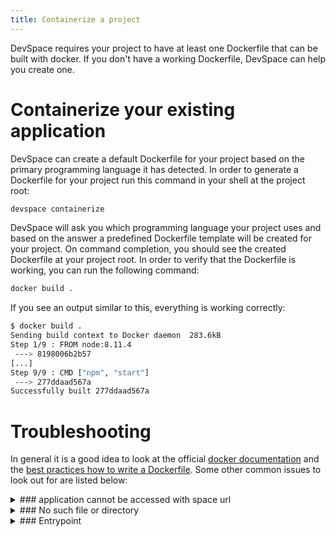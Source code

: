 ```yaml
---
title: Containerize a project
---
```


DevSpace requires your project to have at least one Dockerfile that can be built with docker. If you don't have a working Dockerfile, DevSpace can help you create one.

# Containerize your existing application

DevSpace can create a default Dockerfile for your project based on the primary programming language it has detected. In order to generate a Dockerfile for your project run this command in your shell at the project root:
```bash
devspace containerize
```

DevSpace will ask you which programming language your project uses and based on the answer a predefined Dockerfile template will be created for your project. On command completion, you should see the created Dockerfile at your project root. In order to verify that the Dockerfile is working, you can run the following command:
```bash
docker build .
```

If you see an output similar to this, everything is working correctly:
```bash
$ docker build .
Sending build context to Docker daemon  283.6kB
Step 1/9 : FROM node:8.11.4
 ---> 8198006b2b57
[...]
Step 9/9 : CMD ["npm", "start"]
 ---> 277ddaad567a
Successfully built 277ddaad567a
```

# Troubleshooting

In general it is a good idea to look at the official [docker documentation](https://docs.docker.com/develop/) and the [best practices how to write a Dockerfile](https://docs.docker.com/develop/develop-images/dockerfile_best-practices/). Some other common issues to look out for are listed below:

<details>
<summary>
### application cannot be accessed with space url
</summary>

This could be caused by several problems. Run `devspace analyze` and check if there are any issues during container startup. If not [routing](/docs/cloud/spaces/configure-networking) to your container could be an issue. Make sure your container is listening on `0.0.0.0` and not `localhost` and on the same port as specified in `chart/values.yaml` under components.service.containerPort.

</details>

<details>
<summary>
### No such file or directory
</summary>

A common issue why a docker build with the predefined docker files is because some files are missing in the project we assume you habe. Take a look a the nodejs example Dockerfile:
```Dockerfile
FROM node:8.11.4

RUN mkdir /app
WORKDIR /app

COPY package.json .
RUN npm install

COPY . .

CMD ["npm", "start"]
```

In this Dockerfile it is assumed your project has a `package.json`, however not all nodejs projects have such a file. Running `docker build .` without a `package.json` can yield the following result: 

```Bash
Sending build context to Docker daemon  283.6kB
Step 1/10 : FROM node:8.11.4
 ---> 8198006b2b57
[...]
Step 4/10 : COPY package.json .
COPY failed: stat /var/lib/docker/tmp/docker-builder846046622/package.json: no such file or directory
```

This error indicates that docker cannot find the file `package.json` in your project, but it is required in Step 4, hence docker build fails. You can adjust the Dockerfile like this:

```
FROM node:8.11.4

RUN mkdir /app
WORKDIR /app

COPY . .

CMD ["node", "index.js"]
```

and skip the dependency installation. Bear in mind that you also have to change the entrypoint of the container, since `npm start` will not work without a `package.json`.
</details>
<details>
<summary>
### Entrypoint
</summary>

A common issue why a container cannot be executed and this problem is usually discovered only later is because of a wrongly defined entrypoint that is not existent. In the nodejs Dockerfile example:

```Dockerfile
FROM node:8.11.4

RUN mkdir /app
WORKDIR /app

COPY package.json .
RUN npm install

COPY . .

# This is the command that will be executed 
CMD ["npm", "start"]
```

the line `CMD ["npm", "start"]` specifies the executed command on container start. If your `package.json` has no start script defined, the container will fail to execute. Let's say you want to change the start command to `node index.js`, you would rewrite the Dockerfile like this:

```Dockerfile
FROM node:8.11.4

RUN mkdir /app
WORKDIR /app

COPY package.json .
RUN npm install

COPY . .

# This is the command that will be executed 
CMD ["node", "index.js"]
```

</details>
